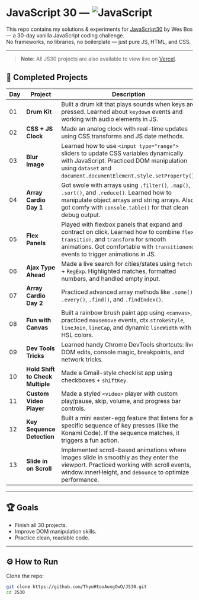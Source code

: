 # JavaScript 30 — ![JavaScript](https://img.shields.io/badge/Made%20with-JavaScript-yellow?logo=javascript)

This repo contains my solutions & experiments for [JavaScript30](https://javascript30.com/) by Wes Bos — a 30-day vanilla JavaScript coding challenge.  
No frameworks, no libraries, no boilerplate — just pure JS, HTML, and CSS.

---

> **Note:** All JS30 projects are also available to view live on [Vercel](https://js-30-two.vercel.app/).

## 📌 Completed Projects

| Day | Project                          | Description                                                                                                                                                                                                                |
| --- | -------------------------------- | -------------------------------------------------------------------------------------------------------------------------------------------------------------------------------------------------------------------------- |
| 01  | **Drum Kit**                     | Built a drum kit that plays sounds when keys are pressed. Learned about `keydown` events and working with audio elements in JS.                                                                                            |
| 02  | **CSS + JS Clock**               | Made an analog clock with real-time updates using CSS transforms and JS date methods.                                                                                                                                      |
| 03  | **Blur Image**                   | Learned how to use `<input type="range">` sliders to update CSS variables dynamically with JavaScript. Practiced DOM manipulation using `dataset` and `document.documentElement.style.setProperty()`.                      |
| 04  | **Array Cardio Day 1**           | Got swole with arrays using `.filter()`, `.map()`, `.sort()`, and `.reduce()`. Learned how to manipulate object arrays and string arrays. Also got comfy with `console.table()` for that clean debug output.               |
| 05  | **Flex Panels**                  | Played with flexbox panels that expand and contract on click. Learned how to combine `flex`, `transition`, and `transform` for smooth animations. Got comfortable with `transitionend` events to trigger animations in JS. |
| 06  | **Ajax Type Ahead**              | Made a live search for cities/states using `fetch` + `RegExp`. Highlighted matches, formatted numbers, and handled empty input.                                                                                            |
| 07  | **Array Cardio Day 2**           | Practiced advanced array methods like `.some()`, `.every()`, `.find()`, and `.findIndex()`.                                                                                                                                |
| 08  | **Fun with Canvas**              | Built a rainbow brush paint app using `<canvas>`, practiced `mousemove` events, ctx.`strokeStyle`, `lineJoin`, `lineCap`, and dynamic `lineWidth` with HSL colors.                                                         |
| 09  | **Dev Tools Tricks**             | Learned handy Chrome DevTools shortcuts: live DOM edits, console magic, breakpoints, and network tricks.                                                                                                                   |
| 10  | **Hold Shift to Check Multiple** | Made a Gmail-style checklist app using checkboxes + `shiftKey`.                                                                                                                                                            |
| 11  | **Custom Video Player**          | Made a styled `<video>` player with custom play/pause, skip, volume, and progress bar controls.                                                                                                                            |
| 12  | **Key Sequence Detection**       | Built a mini easter-egg feature that listens for a specific sequence of key presses (like the Konami Code). If the sequence matches, it triggers a fun action.                                                             |
| 13  | **Slide in on Scroll**           | Implemented scroll-based animations where images slide in smoothly as they enter the viewport. Practiced working with scroll events, window.innerHeight, and `debounce` to optimize performance.                           |

---

## 🏆 Goals

- Finish all 30 projects.
- Improve DOM manipulation skills.
- Practice clean, readable code.

---

## ⚙️ How to Run

Clone the repo:

```bash
git clone https://github.com/ThyuHtooAungOwO/JS30.git
cd JS30
```
